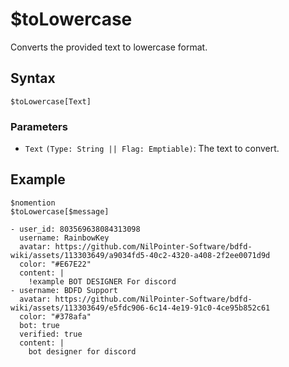 # $toLowercase
Converts the provided text to lowercase format.

## Syntax
```
$toLowercase[Text]
```

### Parameters
- `Text` `(Type: String || Flag: Emptiable)`: The text to convert.

## Example
```
$nomention
$toLowercase[$message]
```

``` discord yaml
- user_id: 803569638084313098
  username: RainbowKey
  avatar: https://github.com/NilPointer-Software/bdfd-wiki/assets/113303649/a9034fd5-40c2-4320-a408-2f2ee0071d9d
  color: "#E67E22"
  content: |
    !example BOT DESIGNER For discord
- username: BDFD Support
  avatar: https://github.com/NilPointer-Software/bdfd-wiki/assets/113303649/e5fdc906-6c14-4e19-91c0-4ce95b852c61
  color: "#378afa"
  bot: true
  verified: true
  content: |
    bot designer for discord
```
